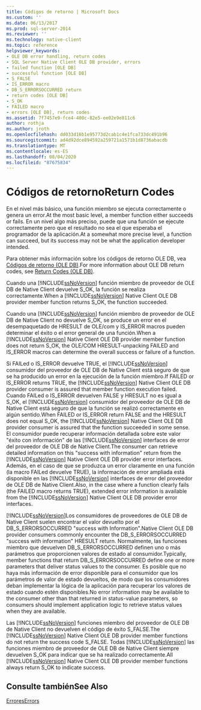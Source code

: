 ```yaml
---
title: Códigos de retorno | Microsoft Docs
ms.custom: ''
ms.date: 06/13/2017
ms.prod: sql-server-2014
ms.reviewer: ''
ms.technology: native-client
ms.topic: reference
helpviewer_keywords:
- OLE DB error handling, return codes
- SQL Server Native Client OLE DB provider, errors
- failed function [OLE DB]
- successful function [OLE DB]
- S_FALSE
- IS_ERROR macro
- DB_S_ERRORSOCCURRED return
- return codes [OLE DB]
- S_OK
- FAILED macro
- errors [OLE DB], return codes
ms.assetid: 7f7457e9-fce4-400c-82e5-ee02e9e811c6
author: rothja
ms.author: jroth
ms.openlocfilehash: dd033d16b1e95773d2cab1c4e1fca733dc491b96
ms.sourcegitcommit: ad4d92dce894592a259721a1571b1d8736abacdb
ms.translationtype: MT
ms.contentlocale: es-ES
ms.lasthandoff: 08/04/2020
ms.locfileid: "87675834"
---
```

# <a name="return-codes"></a><span data-ttu-id="dac79-102">Códigos de retorno</span><span class="sxs-lookup"><span data-stu-id="dac79-102">Return Codes</span></span>
  <span data-ttu-id="dac79-103">En el nivel más básico, una función miembro se ejecuta correctamente o genera un error.</span><span class="sxs-lookup"><span data-stu-id="dac79-103">At the most basic level, a member function either succeeds or fails.</span></span> <span data-ttu-id="dac79-104">En un nivel algo más preciso, puede que una función se ejecute correctamente pero que el resultado no sea el que esperaba el programador de la aplicación.</span><span class="sxs-lookup"><span data-stu-id="dac79-104">At a somewhat more precise level, a function can succeed, but its success may not be what the application developer intended.</span></span>  
  
 <span data-ttu-id="dac79-105">Para obtener más información sobre los códigos de retorno OLE DB, vea [Códigos de retorno (OLE DB)](https://go.microsoft.com/fwlink/?LinkId=101631).</span><span class="sxs-lookup"><span data-stu-id="dac79-105">For more information about OLE DB return codes, see [Return Codes (OLE DB)](https://go.microsoft.com/fwlink/?LinkId=101631).</span></span>  
  
 <span data-ttu-id="dac79-106">Cuando una [!INCLUDE[ssNoVersion](../../includes/ssnoversion-md.md)] función miembro de proveedor de OLE DB de Native Client devuelve S_OK, la función se realiza correctamente.</span><span class="sxs-lookup"><span data-stu-id="dac79-106">When a [!INCLUDE[ssNoVersion](../../includes/ssnoversion-md.md)] Native Client OLE DB provider member function returns S_OK, the function succeeded.</span></span>  
  
 <span data-ttu-id="dac79-107">Cuando una [!INCLUDE[ssNoVersion](../../includes/ssnoversion-md.md)] función miembro de proveedor de OLE DB de Native Client no devuelve S_OK, se produce un error en el desempaquetado de HRESULT de OLE/com y IS_ERROR macros pueden determinar el éxito o el error general de una función.</span><span class="sxs-lookup"><span data-stu-id="dac79-107">When a [!INCLUDE[ssNoVersion](../../includes/ssnoversion-md.md)] Native Client OLE DB provider member function does not return S_OK, the OLE/COM HRESULT-unpacking FAILED and IS_ERROR macros can determine the overall success or failure of a function.</span></span>  
  
 <span data-ttu-id="dac79-108">Si FAILed o IS_ERROR devuelve TRUE, el [!INCLUDE[ssNoVersion](../../includes/ssnoversion-md.md)] consumidor del proveedor de OLE DB de Native Client está seguro de que se ha producido un error en la ejecución de la función miembro.</span><span class="sxs-lookup"><span data-stu-id="dac79-108">If FAILED or IS_ERROR returns TRUE, the [!INCLUDE[ssNoVersion](../../includes/ssnoversion-md.md)] Native Client OLE DB provider consumer is assured that member function execution failed.</span></span> <span data-ttu-id="dac79-109">Cuando FAILed o IS_ERROR devuelven FALSE y HRESULT no es igual a S_OK, el [!INCLUDE[ssNoVersion](../../includes/ssnoversion-md.md)] consumidor del proveedor de OLE DB de Native Client está seguro de que la función se realizó correctamente en algún sentido.</span><span class="sxs-lookup"><span data-stu-id="dac79-109">When FAILED or IS_ERROR return FALSE and the HRESULT does not equal S_OK, the [!INCLUDE[ssNoVersion](../../includes/ssnoversion-md.md)] Native Client OLE DB provider consumer is assured that the function succeeded in some sense.</span></span> <span data-ttu-id="dac79-110">El consumidor puede recuperar información detallada sobre este valor "éxito con información" de las [!INCLUDE[ssNoVersion](../../includes/ssnoversion-md.md)] interfaces de error del proveedor de OLE DB de Native Client.</span><span class="sxs-lookup"><span data-stu-id="dac79-110">The consumer can retrieve detailed information on this "success with information" return from the [!INCLUDE[ssNoVersion](../../includes/ssnoversion-md.md)] Native Client OLE DB provider error interfaces.</span></span> <span data-ttu-id="dac79-111">Además, en el caso de que se produzca un error claramente en una función (la macro FAILed devuelve TRUE), la información de error ampliada está disponible en las [!INCLUDE[ssNoVersion](../../includes/ssnoversion-md.md)] interfaces de error del proveedor de OLE DB de Native Client.</span><span class="sxs-lookup"><span data-stu-id="dac79-111">Also, in the case where a function clearly fails (the FAILED macro returns TRUE), extended error information is available from the [!INCLUDE[ssNoVersion](../../includes/ssnoversion-md.md)] Native Client OLE DB provider error interfaces.</span></span>  
  
 [!INCLUDE[ssNoVersion](../../includes/ssnoversion-md.md)]<span data-ttu-id="dac79-112">Los consumidores de proveedores de OLE DB de Native Client suelen encontrar el valor devuelto por el DB_S_ERRORSOCCURRED "success with Information".</span><span class="sxs-lookup"><span data-stu-id="dac79-112">Native Client OLE DB provider consumers commonly encounter the DB_S_ERRORSOCCURRED "success with information" HRESULT return.</span></span> <span data-ttu-id="dac79-113">Normalmente, las funciones miembro que devuelven DB_S_ERRORSOCCURRED definen uno o más parámetros que proporcionen valores de estado al consumidor.</span><span class="sxs-lookup"><span data-stu-id="dac79-113">Typically, member functions that return DB_S_ERRORSOCCURRED define one or more parameters that deliver status values to the consumer.</span></span> <span data-ttu-id="dac79-114">Es posible que no haya más información de error disponible para el consumidor que los parámetros de valor de estado devueltos, de modo que los consumidores deban implementar la lógica de la aplicación para recuperar los valores de estado cuando estén disponibles.</span><span class="sxs-lookup"><span data-stu-id="dac79-114">No error information may be available to the consumer other than that returned in status-value parameters, so consumers should implement application logic to retrieve status values when they are available.</span></span>  
  
 <span data-ttu-id="dac79-115">Las [!INCLUDE[ssNoVersion](../../includes/ssnoversion-md.md)] funciones miembro del proveedor de OLE DB de Native Client no devuelven el código de éxito S_FALSE.</span><span class="sxs-lookup"><span data-stu-id="dac79-115">The [!INCLUDE[ssNoVersion](../../includes/ssnoversion-md.md)] Native Client OLE DB provider member functions do not return the success code S_FALSE.</span></span> <span data-ttu-id="dac79-116">Todas [!INCLUDE[ssNoVersion](../../includes/ssnoversion-md.md)] las funciones miembro de proveedor de OLE DB de Native Client siempre devuelven S_OK para indicar que se ha realizado correctamente.</span><span class="sxs-lookup"><span data-stu-id="dac79-116">All [!INCLUDE[ssNoVersion](../../includes/ssnoversion-md.md)] Native Client OLE DB provider member functions always return S_OK to indicate success.</span></span>  
  
## <a name="see-also"></a><span data-ttu-id="dac79-117">Consulte también</span><span class="sxs-lookup"><span data-stu-id="dac79-117">See Also</span></span>  
 [<span data-ttu-id="dac79-118">Errores</span><span class="sxs-lookup"><span data-stu-id="dac79-118">Errors</span></span>](errors.md)  
  
  

